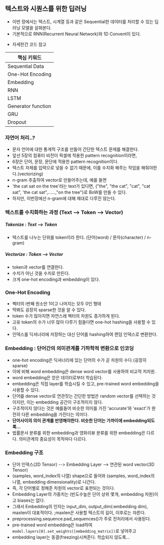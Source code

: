 ## 텍스트와 시퀀스를 위한 딥러닝
- 이번 장에서는 텍스트, 시계열 등과 같은 Sequential한 데이터를 처리할 수 있는 딥러닝 모델을 살펴본다.
- 기본적으로 RNN(Recurrent Neural Network)와 1D Convent이 있다.

* 자세한건 코드 참고

| 핵심 키워드 |
| ---------- |
| Sequential Data |
| One-Hot Encoding |
| Embedding |
| RNN |
| LSTM |
| Generator function |
| GRU |
| Dropout |

### 자연어 처리..?
- 문자 언어에 대한 통계적 구조를 만들어 간단한 텍스트 문제를 해결한다.
- 앞선 5장의 컴퓨터 비전이 픽셀에 적용한 pattern recognition이라면, 
- 6장은 단어, 문장, 문단에 적용한 pattern recognition이다.
- 텍스트 자체를 입력으로 넣을 수 없기 때문에, 이를 수치화 해주는 작업을 해줘야한다.(vectorizing)
- n-gram 추출하여 vector로 만들어주는데, 예를 들면
- 'the cat sat on the tree'라는 text가 있다면, {"the", "the cat", "cat", "cat sat", 'the cat sat",......,"on the tree"}로 BoW를 만들 수 있다.
- 하지만, 이번장에선 n-gram에 대해 제대로 다루진 않는다.

### 텍스트를 수치화하는 과정 (Text --> Token --> Vector)
  ##### Tokenize : Text --> Token
  - 텍스트를 나누는 단위를 token이라 한다. (단어(word) / 문자(character) / n-gram)
  ##### Vectorize : Token --> Vector
  - token과 vector를 연결한다.
  - 수치가 아닌 것을 수치로 만든다.
  - 크게 one-hot encoding과 embedding이 있다.
  

### One-Hot Encoding
- 벡터의 i번째 원소만 1이고 나머지는 모두 0인 형태
- 딱봐도 굉장히 sparse한 것을 알 수 있다.
- token 수가 많아지면 자연스레 벡터의 차원도 증가하게 된다.
- 고유 token의 수가 너무 많아 다루기 힘들다면 one-hot hashing을 사용할 수 있다. 
- 인덱스를 딕셔너리에 저장하는 대신 단어를 hashing하여 랜덤 인덱스로 변환한다.

### Embedding : 단어간의 의미관계를 기하학적 변환으로 인코딩
- one-hot encoding은 딕셔너리에 있는 단어의 수가 곧 차원의 수다.(굉장히 sparse)
- 이에 비해 word embedding은 dense word vector를 사용하여 비교적 저차원.
- word embedding은 얻은 데이터로부터 학습된다.
- embedding은 직접 layer를 학습시킬 수 있고, pre-trained word embedding을 사용할 수 있다.
- 단어를 dense vector로 연관짓는 간단한 방법은 random vector를 선택하는 것이지만, 이는 embedding 공간이 구조적이지 않다.
- 구조적이지 않다는 것은 예를들어 비슷한 의미를 가진 'accurate'와 'exact'가 완전히 다른 embedding을 가진다는 의미다.
- **단어사이의 의미 관계를 반영해야한다. 비슷한 단어는 가까이에 embedding되도록...**
- 법률문서 분류를 위한 embedding과 영화리뷰 분류를 위한 embedding은 다르다. 의미관계의 중요성이 목적마다 다르다.

### Embedding 구조
- 단어 인덱스(2D Tensor) --> Embedding Layer --> 연관된 word vector(3D Tensor)
- (samples, word_index의 나열) shape으로 들어와 (samples, word_index의 나열, embedding dimensionality)로 나간다.
- 즉, 각 단어별로 정해준 차원의 vector로 표현되는 것이다.
- Embedding Layer의 가중치는 (빈도수높은 단어 상위 몇개, embedding 차원)이고 biases는 없다.
- 그래서 Embedding의 인자는 input_dim, output_dim(:embedding dim), maxlen이 대표적이다. ;maxlen은 사용할 텍스트의 길이, 이후로는 자른다.
- preprocessing.sequence.pad_sequences()가 주로 전처리에서 사용된다. 
- pre-trained word embedding은 load하여 `model.layers[0].set_weights([embedding_matrix])`로 넣어주고
- embedding layer는 동결(freezing)시켜준다. 학습되지 않도록...
